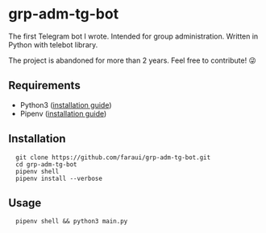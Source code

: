 # grp-adm-tg-bot
  The first Telegram bot I wrote. Intended for group administration. Written in Python with telebot library.

  The project is abandoned for more than 2 years. Feel free to contribute! :stuck_out_tongue_winking_eye:
## Requirements
  - Python3 ([installation guide](https://wiki.python.org/moin/BeginnersGuide/Download))
  - Pipenv ([installation guide](https://docs.pipenv.org/install/#installing-pipenv))

## Installation
  ```
    git clone https://github.com/faraui/grp-adm-tg-bot.git
    cd grp-adm-tg-bot
    pipenv shell
    pipenv install --verbose
  ```

## Usage
  ```
    pipenv shell && python3 main.py
  ```
